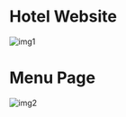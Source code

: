 # Hotel Website
![img1](https://user-images.githubusercontent.com/89861784/183145478-dfdd3e8b-5981-4c68-9c19-c3e2ad62d0ff.png)
# Menu Page
![img2](https://user-images.githubusercontent.com/89861784/183145646-276ff02c-c57d-4918-9745-890f98425e31.png)
